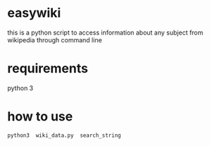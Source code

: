 # easywiki
this is a python script to access information about any subject from wikipedia through command line

# requirements
python 3

# how to use
`python3  wiki_data.py  search_string`
